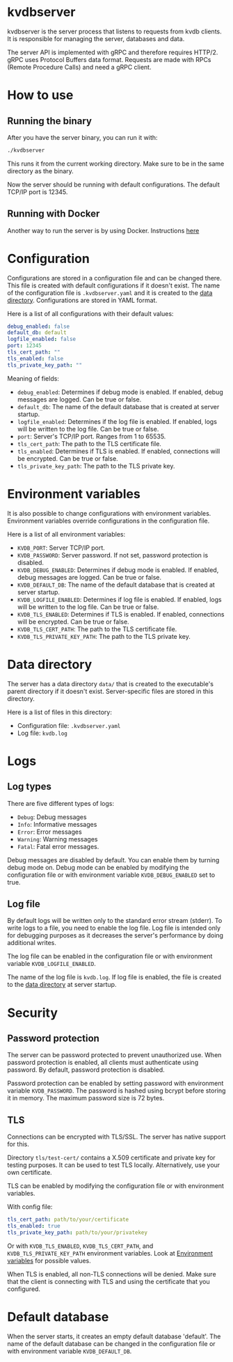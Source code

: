 # kvdbserver

kvdbserver is the server process that listens to requests from kvdb clients. It is responsible for managing the server, databases and data.

The server API is implemented with gRPC and therefore requires HTTP/2. gRPC uses Protocol Buffers data format. Requests are made with RPCs (Remote Procedure Calls) and need a gRPC client.

# How to use

## Running the binary

After you have the server binary, you can run it with:

```bash
./kvdbserver
```
This runs it from the current working directory. Make sure to be in the same directory as the binary.

Now the server should be running with default configurations. The default TCP/IP port is 12345.

## Running with Docker

Another way to run the server is by using Docker. Instructions [here](../README.md#docker)

# Configuration

Configurations are stored in a configuration file and can be changed there. This file is created with default configurations if it doesn't exist. The name of the configuration file is `.kvdbserver.yaml` and it is created to the [data directory](#data-directory). Configurations are stored in YAML format.

Here is a list of all configurations with their default values:

```yaml
debug_enabled: false
default_db: default
logfile_enabled: false
port: 12345
tls_cert_path: ""
tls_enabled: false
tls_private_key_path: ""
```

Meaning of fields:

- `debug_enabled`: Determines if debug mode is enabled. If enabled, debug messages are logged. Can be true or false.
- `default_db`: The name of the default database that is created at server startup.
- `logfile_enabled`: Determines if the log file is enabled. If enabled, logs will be written to the log file. Can be true or false.
- `port`: Server's TCP/IP port. Ranges from 1 to 65535.
- `tls_cert_path`: The path to the TLS certificate file.
- `tls_enabled`: Determines if TLS is enabled. If enabled, connections will be encrypted. Can be true or false.
- `tls_private_key_path`: The path to the TLS private key.

# Environment variables

It is also possible to change configurations with environment variables. Environment variables override configurations in the configuration file.

Here is a list of all environment variables:

- `KVDB_PORT`: Server TCP/IP port.
- `KVDB_PASSWORD`: Server password. If not set, password protection is disabled.
- `KVDB_DEBUG_ENABLED`: Determines if debug mode is enabled. If enabled, debug messages are logged. Can be true or false.
- `KVDB_DEFAULT_DB`: The name of the default database that is created at server startup.
- `KVDB_LOGFILE_ENABLED`: Determines if log file is enabled. If enabled, logs will be written to the log file. Can be true or false.
- `KVDB_TLS_ENABLED`: Determines if TLS is enabled. If enabled, connections will be encrypted. Can be true or false.
- `KVDB_TLS_CERT_PATH`: The path to the TLS certificate file.
- `KVDB_TLS_PRIVATE_KEY_PATH`: The path to the TLS private key.

# Data directory

The server has a data directory `data/` that is created to the executable's parent directory if it doesn't exist. Server-specific files are stored in this directory.

Here is a list of files in this directory:
- Configuration file: `.kvdbserver.yaml`
- Log file: `kvdb.log`

# Logs

## Log types

There are five different types of logs:

- `Debug`: Debug messages
- `Info`: Informative messages
- `Error`: Error messages
- `Warning`: Warning messages
- `Fatal`: Fatal error messages.

Debug messages are disabled by default. You can enable them by turning debug mode on. Debug mode can be enabled by modifying the configuration file or with environment variable `KVDB_DEBUG_ENABLED` set to true.

## Log file

By default logs will be written only to the standard error stream (stderr). To write logs to a file, you need to enable the log file. Log file is intended only for debugging purposes as it decreases the server's performance by doing additional writes. 

The log file can be enabled in the configuration file or with environment variable `KVDB_LOGFILE_ENABLED`.

The name of the log file is `kvdb.log`. If log file is enabled, the file is created to the [data directory](#data-directory) at server startup.

# Security

## Password protection

The server can be password protected to prevent unauthorized use. When password protection is enabled, all clients must authenticate using password. By default, password protection is disabled.

Password protection can be enabled by setting password with environment variable `KVDB_PASSWORD`. The password is hashed using bcrypt before storing it in memory. The maximum password size is 72 bytes.

## TLS

Connections can be encrypted with TLS/SSL. The server has native support for this.

Directory `tls/test-cert/` contains a X.509 certificate and private key for testing purposes. It can be used to test TLS locally. Alternatively, use your own certificate.

TLS can be enabled by modifying the configuration file or with environment variables.

With config file:
```yaml
tls_cert_path: path/to/your/certificate
tls_enabled: true
tls_private_key_path: path/to/your/privatekey
```

Or with `KVDB_TLS_ENABLED`, `KVDB_TLS_CERT_PATH`, and `KVDB_TLS_PRIVATE_KEY_PATH` environment variables. Look at [Environment variables](#environment-variables) for possible values.

When TLS is enabled, all non-TLS connections will be denied. Make sure that the client is connecting with TLS and using the certificate that you configured.

# Default database

When the server starts, it creates an empty default database 'default'. The name of the default database can be changed in the configuration file or with environment variable `KVDB_DEFAULT_DB`.
